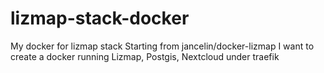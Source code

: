 # lizmap-stack-docker
My docker for lizmap stack
Starting from jancelin/docker-lizmap I want to create a docker running Lizmap, Postgis, Nextcloud under traefik
